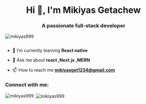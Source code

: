 

<h1 align="center">Hi 👋, I'm Mikiyas Getachew</h1>
<h3 align="center">A passionate full-stack developer</h3>

<p align="left"> <img src="https://komarev.com/ghpvc/?username=mikiyas999&label=Profile%20views&color=0e75b6&style=flat" alt="mikiyas999" /> </p>

<p align="left"> <a href="https://twitter.com/" target="blank"><img src="https://img.shields.io/twitter/follow/?logo=twitter&style=for-the-badge" alt="" /></a> </p>

- 🌱 I’m currently learning **React native**

- 💬 Ask me about **react ,Next.js ,MERN**

- 📫 How to reach me **mikiyasget1234@gmail.com**

<h3 align="left">Connect with me:</h3>
<p align="left">
</p>




<p><img align="left" src="https://github-readme-stats.vercel.app/api/top-langs?username=mikiyas999&show_icons=true&locale=en&layout=compact" alt="mikiyas999" /></p>

<p>&nbsp;<img align="center" src="https://github-readme-stats.vercel.app/api?username=mikiyas999&show_icons=true&locale=en" alt="mikiyas999" /></p>
